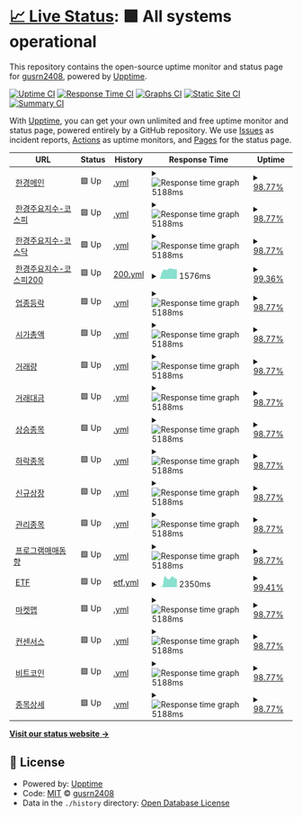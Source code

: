 # [📈 Live Status](https://gusrn2408.github.io/upptime): <!--live status--> **🟩 All systems operational**

This repository contains the open-source uptime monitor and status page for [gusrn2408](https://gusrn2408.github.io/upptime), powered by [Upptime](https://github.com/upptime/upptime).

[![Uptime CI](https://github.com/gusrn2408/upptime/workflows/Uptime%20CI/badge.svg)](https://github.com/gusrn2408/upptime/actions?query=workflow%3A%22Uptime+CI%22)
[![Response Time CI](https://github.com/gusrn2408/upptime/workflows/Response%20Time%20CI/badge.svg)](https://github.com/gusrn2408/upptime/actions?query=workflow%3A%22Response+Time+CI%22)
[![Graphs CI](https://github.com/gusrn2408/upptime/workflows/Graphs%20CI/badge.svg)](https://github.com/gusrn2408/upptime/actions?query=workflow%3A%22Graphs+CI%22)
[![Static Site CI](https://github.com/gusrn2408/upptime/workflows/Static%20Site%20CI/badge.svg)](https://github.com/gusrn2408/upptime/actions?query=workflow%3A%22Static+Site+CI%22)
[![Summary CI](https://github.com/gusrn2408/upptime/workflows/Summary%20CI/badge.svg)](https://github.com/gusrn2408/upptime/actions?query=workflow%3A%22Summary+CI%22)

With [Upptime](https://upptime.js.org), you can get your own unlimited and free uptime monitor and status page, powered entirely by a GitHub repository. We use [Issues](https://github.com/gusrn2408/upptime/issues) as incident reports, [Actions](https://github.com/gusrn2408/upptime/actions) as uptime monitors, and [Pages](https://gusrn2408.github.io/upptime) for the status page.

<!--start: status pages-->
<!-- This summary is generated by Upptime (https://github.com/upptime/upptime) -->
<!-- Do not edit this manually, your changes will be overwritten -->
<!-- prettier-ignore -->
| URL | Status | History | Response Time | Uptime |
| --- | ------ | ------- | ------------- | ------ |
| <img alt="" src="https://icons.duckduckgo.com/ip3/markets.hankyung.com.ico" height="13"> [한경메인](https://markets.hankyung.com/) | 🟩 Up | [.yml](https://github.com/gusrn2408/upptime/commits/HEAD/history/.yml) | <details><summary><img alt="Response time graph" src="./graphs//response-time-week.png" height="20"> 5188ms</summary><br><a href="https://gusrn2408.github.io/upptime/history/"><img alt="Response time 5868" src="https://img.shields.io/endpoint?url=https%3A%2F%2Fraw.githubusercontent.com%2Fgusrn2408%2Fupptime%2FHEAD%2Fapi%2F%2Fresponse-time.json"></a><br><a href="https://gusrn2408.github.io/upptime/history/"><img alt="24-hour response time 5350" src="https://img.shields.io/endpoint?url=https%3A%2F%2Fraw.githubusercontent.com%2Fgusrn2408%2Fupptime%2FHEAD%2Fapi%2F%2Fresponse-time-day.json"></a><br><a href="https://gusrn2408.github.io/upptime/history/"><img alt="7-day response time 5188" src="https://img.shields.io/endpoint?url=https%3A%2F%2Fraw.githubusercontent.com%2Fgusrn2408%2Fupptime%2FHEAD%2Fapi%2F%2Fresponse-time-week.json"></a><br><a href="https://gusrn2408.github.io/upptime/history/"><img alt="30-day response time 5693" src="https://img.shields.io/endpoint?url=https%3A%2F%2Fraw.githubusercontent.com%2Fgusrn2408%2Fupptime%2FHEAD%2Fapi%2F%2Fresponse-time-month.json"></a><br><a href="https://gusrn2408.github.io/upptime/history/"><img alt="1-year response time 5868" src="https://img.shields.io/endpoint?url=https%3A%2F%2Fraw.githubusercontent.com%2Fgusrn2408%2Fupptime%2FHEAD%2Fapi%2F%2Fresponse-time-year.json"></a></details> | <details><summary><a href="https://gusrn2408.github.io/upptime/history/">98.77%</a></summary><a href="https://gusrn2408.github.io/upptime/history/"><img alt="All-time uptime 99.21%" src="https://img.shields.io/endpoint?url=https%3A%2F%2Fraw.githubusercontent.com%2Fgusrn2408%2Fupptime%2FHEAD%2Fapi%2F%2Fuptime.json"></a><br><a href="https://gusrn2408.github.io/upptime/history/"><img alt="24-hour uptime 100.00%" src="https://img.shields.io/endpoint?url=https%3A%2F%2Fraw.githubusercontent.com%2Fgusrn2408%2Fupptime%2FHEAD%2Fapi%2F%2Fuptime-day.json"></a><br><a href="https://gusrn2408.github.io/upptime/history/"><img alt="7-day uptime 98.77%" src="https://img.shields.io/endpoint?url=https%3A%2F%2Fraw.githubusercontent.com%2Fgusrn2408%2Fupptime%2FHEAD%2Fapi%2F%2Fuptime-week.json"></a><br><a href="https://gusrn2408.github.io/upptime/history/"><img alt="30-day uptime 99.61%" src="https://img.shields.io/endpoint?url=https%3A%2F%2Fraw.githubusercontent.com%2Fgusrn2408%2Fupptime%2FHEAD%2Fapi%2F%2Fuptime-month.json"></a><br><a href="https://gusrn2408.github.io/upptime/history/"><img alt="1-year uptime 99.21%" src="https://img.shields.io/endpoint?url=https%3A%2F%2Fraw.githubusercontent.com%2Fgusrn2408%2Fupptime%2FHEAD%2Fapi%2F%2Fuptime-year.json"></a></details>
| <img alt="" src="https://icons.duckduckgo.com/ip3/markets.hankyung.com.ico" height="13"> [한경주요지수-코스피](https://markets.hankyung.com/indices/kospi) | 🟩 Up | [.yml](https://github.com/gusrn2408/upptime/commits/HEAD/history/.yml) | <details><summary><img alt="Response time graph" src="./graphs//response-time-week.png" height="20"> 5188ms</summary><br><a href="https://gusrn2408.github.io/upptime/history/"><img alt="Response time 5868" src="https://img.shields.io/endpoint?url=https%3A%2F%2Fraw.githubusercontent.com%2Fgusrn2408%2Fupptime%2FHEAD%2Fapi%2F%2Fresponse-time.json"></a><br><a href="https://gusrn2408.github.io/upptime/history/"><img alt="24-hour response time 5350" src="https://img.shields.io/endpoint?url=https%3A%2F%2Fraw.githubusercontent.com%2Fgusrn2408%2Fupptime%2FHEAD%2Fapi%2F%2Fresponse-time-day.json"></a><br><a href="https://gusrn2408.github.io/upptime/history/"><img alt="7-day response time 5188" src="https://img.shields.io/endpoint?url=https%3A%2F%2Fraw.githubusercontent.com%2Fgusrn2408%2Fupptime%2FHEAD%2Fapi%2F%2Fresponse-time-week.json"></a><br><a href="https://gusrn2408.github.io/upptime/history/"><img alt="30-day response time 5693" src="https://img.shields.io/endpoint?url=https%3A%2F%2Fraw.githubusercontent.com%2Fgusrn2408%2Fupptime%2FHEAD%2Fapi%2F%2Fresponse-time-month.json"></a><br><a href="https://gusrn2408.github.io/upptime/history/"><img alt="1-year response time 5868" src="https://img.shields.io/endpoint?url=https%3A%2F%2Fraw.githubusercontent.com%2Fgusrn2408%2Fupptime%2FHEAD%2Fapi%2F%2Fresponse-time-year.json"></a></details> | <details><summary><a href="https://gusrn2408.github.io/upptime/history/">98.77%</a></summary><a href="https://gusrn2408.github.io/upptime/history/"><img alt="All-time uptime 99.21%" src="https://img.shields.io/endpoint?url=https%3A%2F%2Fraw.githubusercontent.com%2Fgusrn2408%2Fupptime%2FHEAD%2Fapi%2F%2Fuptime.json"></a><br><a href="https://gusrn2408.github.io/upptime/history/"><img alt="24-hour uptime 100.00%" src="https://img.shields.io/endpoint?url=https%3A%2F%2Fraw.githubusercontent.com%2Fgusrn2408%2Fupptime%2FHEAD%2Fapi%2F%2Fuptime-day.json"></a><br><a href="https://gusrn2408.github.io/upptime/history/"><img alt="7-day uptime 98.77%" src="https://img.shields.io/endpoint?url=https%3A%2F%2Fraw.githubusercontent.com%2Fgusrn2408%2Fupptime%2FHEAD%2Fapi%2F%2Fuptime-week.json"></a><br><a href="https://gusrn2408.github.io/upptime/history/"><img alt="30-day uptime 99.61%" src="https://img.shields.io/endpoint?url=https%3A%2F%2Fraw.githubusercontent.com%2Fgusrn2408%2Fupptime%2FHEAD%2Fapi%2F%2Fuptime-month.json"></a><br><a href="https://gusrn2408.github.io/upptime/history/"><img alt="1-year uptime 99.21%" src="https://img.shields.io/endpoint?url=https%3A%2F%2Fraw.githubusercontent.com%2Fgusrn2408%2Fupptime%2FHEAD%2Fapi%2F%2Fuptime-year.json"></a></details>
| <img alt="" src="https://icons.duckduckgo.com/ip3/markets.hankyung.com.ico" height="13"> [한경주요지수-코스닥](https://markets.hankyung.com/indices/kosdaq) | 🟩 Up | [.yml](https://github.com/gusrn2408/upptime/commits/HEAD/history/.yml) | <details><summary><img alt="Response time graph" src="./graphs//response-time-week.png" height="20"> 5188ms</summary><br><a href="https://gusrn2408.github.io/upptime/history/"><img alt="Response time 5868" src="https://img.shields.io/endpoint?url=https%3A%2F%2Fraw.githubusercontent.com%2Fgusrn2408%2Fupptime%2FHEAD%2Fapi%2F%2Fresponse-time.json"></a><br><a href="https://gusrn2408.github.io/upptime/history/"><img alt="24-hour response time 5350" src="https://img.shields.io/endpoint?url=https%3A%2F%2Fraw.githubusercontent.com%2Fgusrn2408%2Fupptime%2FHEAD%2Fapi%2F%2Fresponse-time-day.json"></a><br><a href="https://gusrn2408.github.io/upptime/history/"><img alt="7-day response time 5188" src="https://img.shields.io/endpoint?url=https%3A%2F%2Fraw.githubusercontent.com%2Fgusrn2408%2Fupptime%2FHEAD%2Fapi%2F%2Fresponse-time-week.json"></a><br><a href="https://gusrn2408.github.io/upptime/history/"><img alt="30-day response time 5693" src="https://img.shields.io/endpoint?url=https%3A%2F%2Fraw.githubusercontent.com%2Fgusrn2408%2Fupptime%2FHEAD%2Fapi%2F%2Fresponse-time-month.json"></a><br><a href="https://gusrn2408.github.io/upptime/history/"><img alt="1-year response time 5868" src="https://img.shields.io/endpoint?url=https%3A%2F%2Fraw.githubusercontent.com%2Fgusrn2408%2Fupptime%2FHEAD%2Fapi%2F%2Fresponse-time-year.json"></a></details> | <details><summary><a href="https://gusrn2408.github.io/upptime/history/">98.77%</a></summary><a href="https://gusrn2408.github.io/upptime/history/"><img alt="All-time uptime 99.21%" src="https://img.shields.io/endpoint?url=https%3A%2F%2Fraw.githubusercontent.com%2Fgusrn2408%2Fupptime%2FHEAD%2Fapi%2F%2Fuptime.json"></a><br><a href="https://gusrn2408.github.io/upptime/history/"><img alt="24-hour uptime 100.00%" src="https://img.shields.io/endpoint?url=https%3A%2F%2Fraw.githubusercontent.com%2Fgusrn2408%2Fupptime%2FHEAD%2Fapi%2F%2Fuptime-day.json"></a><br><a href="https://gusrn2408.github.io/upptime/history/"><img alt="7-day uptime 98.77%" src="https://img.shields.io/endpoint?url=https%3A%2F%2Fraw.githubusercontent.com%2Fgusrn2408%2Fupptime%2FHEAD%2Fapi%2F%2Fuptime-week.json"></a><br><a href="https://gusrn2408.github.io/upptime/history/"><img alt="30-day uptime 99.61%" src="https://img.shields.io/endpoint?url=https%3A%2F%2Fraw.githubusercontent.com%2Fgusrn2408%2Fupptime%2FHEAD%2Fapi%2F%2Fuptime-month.json"></a><br><a href="https://gusrn2408.github.io/upptime/history/"><img alt="1-year uptime 99.21%" src="https://img.shields.io/endpoint?url=https%3A%2F%2Fraw.githubusercontent.com%2Fgusrn2408%2Fupptime%2FHEAD%2Fapi%2F%2Fuptime-year.json"></a></details>
| <img alt="" src="https://icons.duckduckgo.com/ip3/markets.hankyung.com.ico" height="13"> [한경주요지수-코스피200](https://markets.hankyung.com/indices/kospi200) | 🟩 Up | [200.yml](https://github.com/gusrn2408/upptime/commits/HEAD/history/200.yml) | <details><summary><img alt="Response time graph" src="./graphs/200/response-time-week.png" height="20"> 1576ms</summary><br><a href="https://gusrn2408.github.io/upptime/history/200"><img alt="Response time 5146" src="https://img.shields.io/endpoint?url=https%3A%2F%2Fraw.githubusercontent.com%2Fgusrn2408%2Fupptime%2FHEAD%2Fapi%2F200%2Fresponse-time.json"></a><br><a href="https://gusrn2408.github.io/upptime/history/200"><img alt="24-hour response time 1824" src="https://img.shields.io/endpoint?url=https%3A%2F%2Fraw.githubusercontent.com%2Fgusrn2408%2Fupptime%2FHEAD%2Fapi%2F200%2Fresponse-time-day.json"></a><br><a href="https://gusrn2408.github.io/upptime/history/200"><img alt="7-day response time 1576" src="https://img.shields.io/endpoint?url=https%3A%2F%2Fraw.githubusercontent.com%2Fgusrn2408%2Fupptime%2FHEAD%2Fapi%2F200%2Fresponse-time-week.json"></a><br><a href="https://gusrn2408.github.io/upptime/history/200"><img alt="30-day response time 1894" src="https://img.shields.io/endpoint?url=https%3A%2F%2Fraw.githubusercontent.com%2Fgusrn2408%2Fupptime%2FHEAD%2Fapi%2F200%2Fresponse-time-month.json"></a><br><a href="https://gusrn2408.github.io/upptime/history/200"><img alt="1-year response time 5146" src="https://img.shields.io/endpoint?url=https%3A%2F%2Fraw.githubusercontent.com%2Fgusrn2408%2Fupptime%2FHEAD%2Fapi%2F200%2Fresponse-time-year.json"></a></details> | <details><summary><a href="https://gusrn2408.github.io/upptime/history/200">99.36%</a></summary><a href="https://gusrn2408.github.io/upptime/history/200"><img alt="All-time uptime 99.60%" src="https://img.shields.io/endpoint?url=https%3A%2F%2Fraw.githubusercontent.com%2Fgusrn2408%2Fupptime%2FHEAD%2Fapi%2F200%2Fuptime.json"></a><br><a href="https://gusrn2408.github.io/upptime/history/200"><img alt="24-hour uptime 100.00%" src="https://img.shields.io/endpoint?url=https%3A%2F%2Fraw.githubusercontent.com%2Fgusrn2408%2Fupptime%2FHEAD%2Fapi%2F200%2Fuptime-day.json"></a><br><a href="https://gusrn2408.github.io/upptime/history/200"><img alt="7-day uptime 99.36%" src="https://img.shields.io/endpoint?url=https%3A%2F%2Fraw.githubusercontent.com%2Fgusrn2408%2Fupptime%2FHEAD%2Fapi%2F200%2Fuptime-week.json"></a><br><a href="https://gusrn2408.github.io/upptime/history/200"><img alt="30-day uptime 99.85%" src="https://img.shields.io/endpoint?url=https%3A%2F%2Fraw.githubusercontent.com%2Fgusrn2408%2Fupptime%2FHEAD%2Fapi%2F200%2Fuptime-month.json"></a><br><a href="https://gusrn2408.github.io/upptime/history/200"><img alt="1-year uptime 99.60%" src="https://img.shields.io/endpoint?url=https%3A%2F%2Fraw.githubusercontent.com%2Fgusrn2408%2Fupptime%2FHEAD%2Fapi%2F200%2Fuptime-year.json"></a></details>
| <img alt="" src="https://icons.duckduckgo.com/ip3/markets.hankyung.com.ico" height="13"> [업종등락](https://markets.hankyung.com/index-info/industry) | 🟩 Up | [.yml](https://github.com/gusrn2408/upptime/commits/HEAD/history/.yml) | <details><summary><img alt="Response time graph" src="./graphs//response-time-week.png" height="20"> 5188ms</summary><br><a href="https://gusrn2408.github.io/upptime/history/"><img alt="Response time 5868" src="https://img.shields.io/endpoint?url=https%3A%2F%2Fraw.githubusercontent.com%2Fgusrn2408%2Fupptime%2FHEAD%2Fapi%2F%2Fresponse-time.json"></a><br><a href="https://gusrn2408.github.io/upptime/history/"><img alt="24-hour response time 5350" src="https://img.shields.io/endpoint?url=https%3A%2F%2Fraw.githubusercontent.com%2Fgusrn2408%2Fupptime%2FHEAD%2Fapi%2F%2Fresponse-time-day.json"></a><br><a href="https://gusrn2408.github.io/upptime/history/"><img alt="7-day response time 5188" src="https://img.shields.io/endpoint?url=https%3A%2F%2Fraw.githubusercontent.com%2Fgusrn2408%2Fupptime%2FHEAD%2Fapi%2F%2Fresponse-time-week.json"></a><br><a href="https://gusrn2408.github.io/upptime/history/"><img alt="30-day response time 5693" src="https://img.shields.io/endpoint?url=https%3A%2F%2Fraw.githubusercontent.com%2Fgusrn2408%2Fupptime%2FHEAD%2Fapi%2F%2Fresponse-time-month.json"></a><br><a href="https://gusrn2408.github.io/upptime/history/"><img alt="1-year response time 5868" src="https://img.shields.io/endpoint?url=https%3A%2F%2Fraw.githubusercontent.com%2Fgusrn2408%2Fupptime%2FHEAD%2Fapi%2F%2Fresponse-time-year.json"></a></details> | <details><summary><a href="https://gusrn2408.github.io/upptime/history/">98.77%</a></summary><a href="https://gusrn2408.github.io/upptime/history/"><img alt="All-time uptime 99.21%" src="https://img.shields.io/endpoint?url=https%3A%2F%2Fraw.githubusercontent.com%2Fgusrn2408%2Fupptime%2FHEAD%2Fapi%2F%2Fuptime.json"></a><br><a href="https://gusrn2408.github.io/upptime/history/"><img alt="24-hour uptime 100.00%" src="https://img.shields.io/endpoint?url=https%3A%2F%2Fraw.githubusercontent.com%2Fgusrn2408%2Fupptime%2FHEAD%2Fapi%2F%2Fuptime-day.json"></a><br><a href="https://gusrn2408.github.io/upptime/history/"><img alt="7-day uptime 98.77%" src="https://img.shields.io/endpoint?url=https%3A%2F%2Fraw.githubusercontent.com%2Fgusrn2408%2Fupptime%2FHEAD%2Fapi%2F%2Fuptime-week.json"></a><br><a href="https://gusrn2408.github.io/upptime/history/"><img alt="30-day uptime 99.61%" src="https://img.shields.io/endpoint?url=https%3A%2F%2Fraw.githubusercontent.com%2Fgusrn2408%2Fupptime%2FHEAD%2Fapi%2F%2Fuptime-month.json"></a><br><a href="https://gusrn2408.github.io/upptime/history/"><img alt="1-year uptime 99.21%" src="https://img.shields.io/endpoint?url=https%3A%2F%2Fraw.githubusercontent.com%2Fgusrn2408%2Fupptime%2FHEAD%2Fapi%2F%2Fuptime-year.json"></a></details>
| <img alt="" src="https://icons.duckduckgo.com/ip3/markets.hankyung.com.ico" height="13"> [시가총액](https://markets.hankyung.com/index-info/marketcap) | 🟩 Up | [.yml](https://github.com/gusrn2408/upptime/commits/HEAD/history/.yml) | <details><summary><img alt="Response time graph" src="./graphs//response-time-week.png" height="20"> 5188ms</summary><br><a href="https://gusrn2408.github.io/upptime/history/"><img alt="Response time 5868" src="https://img.shields.io/endpoint?url=https%3A%2F%2Fraw.githubusercontent.com%2Fgusrn2408%2Fupptime%2FHEAD%2Fapi%2F%2Fresponse-time.json"></a><br><a href="https://gusrn2408.github.io/upptime/history/"><img alt="24-hour response time 5350" src="https://img.shields.io/endpoint?url=https%3A%2F%2Fraw.githubusercontent.com%2Fgusrn2408%2Fupptime%2FHEAD%2Fapi%2F%2Fresponse-time-day.json"></a><br><a href="https://gusrn2408.github.io/upptime/history/"><img alt="7-day response time 5188" src="https://img.shields.io/endpoint?url=https%3A%2F%2Fraw.githubusercontent.com%2Fgusrn2408%2Fupptime%2FHEAD%2Fapi%2F%2Fresponse-time-week.json"></a><br><a href="https://gusrn2408.github.io/upptime/history/"><img alt="30-day response time 5693" src="https://img.shields.io/endpoint?url=https%3A%2F%2Fraw.githubusercontent.com%2Fgusrn2408%2Fupptime%2FHEAD%2Fapi%2F%2Fresponse-time-month.json"></a><br><a href="https://gusrn2408.github.io/upptime/history/"><img alt="1-year response time 5868" src="https://img.shields.io/endpoint?url=https%3A%2F%2Fraw.githubusercontent.com%2Fgusrn2408%2Fupptime%2FHEAD%2Fapi%2F%2Fresponse-time-year.json"></a></details> | <details><summary><a href="https://gusrn2408.github.io/upptime/history/">98.77%</a></summary><a href="https://gusrn2408.github.io/upptime/history/"><img alt="All-time uptime 99.21%" src="https://img.shields.io/endpoint?url=https%3A%2F%2Fraw.githubusercontent.com%2Fgusrn2408%2Fupptime%2FHEAD%2Fapi%2F%2Fuptime.json"></a><br><a href="https://gusrn2408.github.io/upptime/history/"><img alt="24-hour uptime 100.00%" src="https://img.shields.io/endpoint?url=https%3A%2F%2Fraw.githubusercontent.com%2Fgusrn2408%2Fupptime%2FHEAD%2Fapi%2F%2Fuptime-day.json"></a><br><a href="https://gusrn2408.github.io/upptime/history/"><img alt="7-day uptime 98.77%" src="https://img.shields.io/endpoint?url=https%3A%2F%2Fraw.githubusercontent.com%2Fgusrn2408%2Fupptime%2FHEAD%2Fapi%2F%2Fuptime-week.json"></a><br><a href="https://gusrn2408.github.io/upptime/history/"><img alt="30-day uptime 99.61%" src="https://img.shields.io/endpoint?url=https%3A%2F%2Fraw.githubusercontent.com%2Fgusrn2408%2Fupptime%2FHEAD%2Fapi%2F%2Fuptime-month.json"></a><br><a href="https://gusrn2408.github.io/upptime/history/"><img alt="1-year uptime 99.21%" src="https://img.shields.io/endpoint?url=https%3A%2F%2Fraw.githubusercontent.com%2Fgusrn2408%2Fupptime%2FHEAD%2Fapi%2F%2Fuptime-year.json"></a></details>
| <img alt="" src="https://icons.duckduckgo.com/ip3/markets.hankyung.com.ico" height="13"> [거래량](https://markets.hankyung.com/index-info/volume) | 🟩 Up | [.yml](https://github.com/gusrn2408/upptime/commits/HEAD/history/.yml) | <details><summary><img alt="Response time graph" src="./graphs//response-time-week.png" height="20"> 5188ms</summary><br><a href="https://gusrn2408.github.io/upptime/history/"><img alt="Response time 5868" src="https://img.shields.io/endpoint?url=https%3A%2F%2Fraw.githubusercontent.com%2Fgusrn2408%2Fupptime%2FHEAD%2Fapi%2F%2Fresponse-time.json"></a><br><a href="https://gusrn2408.github.io/upptime/history/"><img alt="24-hour response time 5350" src="https://img.shields.io/endpoint?url=https%3A%2F%2Fraw.githubusercontent.com%2Fgusrn2408%2Fupptime%2FHEAD%2Fapi%2F%2Fresponse-time-day.json"></a><br><a href="https://gusrn2408.github.io/upptime/history/"><img alt="7-day response time 5188" src="https://img.shields.io/endpoint?url=https%3A%2F%2Fraw.githubusercontent.com%2Fgusrn2408%2Fupptime%2FHEAD%2Fapi%2F%2Fresponse-time-week.json"></a><br><a href="https://gusrn2408.github.io/upptime/history/"><img alt="30-day response time 5693" src="https://img.shields.io/endpoint?url=https%3A%2F%2Fraw.githubusercontent.com%2Fgusrn2408%2Fupptime%2FHEAD%2Fapi%2F%2Fresponse-time-month.json"></a><br><a href="https://gusrn2408.github.io/upptime/history/"><img alt="1-year response time 5868" src="https://img.shields.io/endpoint?url=https%3A%2F%2Fraw.githubusercontent.com%2Fgusrn2408%2Fupptime%2FHEAD%2Fapi%2F%2Fresponse-time-year.json"></a></details> | <details><summary><a href="https://gusrn2408.github.io/upptime/history/">98.77%</a></summary><a href="https://gusrn2408.github.io/upptime/history/"><img alt="All-time uptime 99.21%" src="https://img.shields.io/endpoint?url=https%3A%2F%2Fraw.githubusercontent.com%2Fgusrn2408%2Fupptime%2FHEAD%2Fapi%2F%2Fuptime.json"></a><br><a href="https://gusrn2408.github.io/upptime/history/"><img alt="24-hour uptime 100.00%" src="https://img.shields.io/endpoint?url=https%3A%2F%2Fraw.githubusercontent.com%2Fgusrn2408%2Fupptime%2FHEAD%2Fapi%2F%2Fuptime-day.json"></a><br><a href="https://gusrn2408.github.io/upptime/history/"><img alt="7-day uptime 98.77%" src="https://img.shields.io/endpoint?url=https%3A%2F%2Fraw.githubusercontent.com%2Fgusrn2408%2Fupptime%2FHEAD%2Fapi%2F%2Fuptime-week.json"></a><br><a href="https://gusrn2408.github.io/upptime/history/"><img alt="30-day uptime 99.61%" src="https://img.shields.io/endpoint?url=https%3A%2F%2Fraw.githubusercontent.com%2Fgusrn2408%2Fupptime%2FHEAD%2Fapi%2F%2Fuptime-month.json"></a><br><a href="https://gusrn2408.github.io/upptime/history/"><img alt="1-year uptime 99.21%" src="https://img.shields.io/endpoint?url=https%3A%2F%2Fraw.githubusercontent.com%2Fgusrn2408%2Fupptime%2FHEAD%2Fapi%2F%2Fuptime-year.json"></a></details>
| <img alt="" src="https://icons.duckduckgo.com/ip3/markets.hankyung.com.ico" height="13"> [거래대금](https://markets.hankyung.com/index-info/amount) | 🟩 Up | [.yml](https://github.com/gusrn2408/upptime/commits/HEAD/history/.yml) | <details><summary><img alt="Response time graph" src="./graphs//response-time-week.png" height="20"> 5188ms</summary><br><a href="https://gusrn2408.github.io/upptime/history/"><img alt="Response time 5868" src="https://img.shields.io/endpoint?url=https%3A%2F%2Fraw.githubusercontent.com%2Fgusrn2408%2Fupptime%2FHEAD%2Fapi%2F%2Fresponse-time.json"></a><br><a href="https://gusrn2408.github.io/upptime/history/"><img alt="24-hour response time 5350" src="https://img.shields.io/endpoint?url=https%3A%2F%2Fraw.githubusercontent.com%2Fgusrn2408%2Fupptime%2FHEAD%2Fapi%2F%2Fresponse-time-day.json"></a><br><a href="https://gusrn2408.github.io/upptime/history/"><img alt="7-day response time 5188" src="https://img.shields.io/endpoint?url=https%3A%2F%2Fraw.githubusercontent.com%2Fgusrn2408%2Fupptime%2FHEAD%2Fapi%2F%2Fresponse-time-week.json"></a><br><a href="https://gusrn2408.github.io/upptime/history/"><img alt="30-day response time 5693" src="https://img.shields.io/endpoint?url=https%3A%2F%2Fraw.githubusercontent.com%2Fgusrn2408%2Fupptime%2FHEAD%2Fapi%2F%2Fresponse-time-month.json"></a><br><a href="https://gusrn2408.github.io/upptime/history/"><img alt="1-year response time 5868" src="https://img.shields.io/endpoint?url=https%3A%2F%2Fraw.githubusercontent.com%2Fgusrn2408%2Fupptime%2FHEAD%2Fapi%2F%2Fresponse-time-year.json"></a></details> | <details><summary><a href="https://gusrn2408.github.io/upptime/history/">98.77%</a></summary><a href="https://gusrn2408.github.io/upptime/history/"><img alt="All-time uptime 99.21%" src="https://img.shields.io/endpoint?url=https%3A%2F%2Fraw.githubusercontent.com%2Fgusrn2408%2Fupptime%2FHEAD%2Fapi%2F%2Fuptime.json"></a><br><a href="https://gusrn2408.github.io/upptime/history/"><img alt="24-hour uptime 100.00%" src="https://img.shields.io/endpoint?url=https%3A%2F%2Fraw.githubusercontent.com%2Fgusrn2408%2Fupptime%2FHEAD%2Fapi%2F%2Fuptime-day.json"></a><br><a href="https://gusrn2408.github.io/upptime/history/"><img alt="7-day uptime 98.77%" src="https://img.shields.io/endpoint?url=https%3A%2F%2Fraw.githubusercontent.com%2Fgusrn2408%2Fupptime%2FHEAD%2Fapi%2F%2Fuptime-week.json"></a><br><a href="https://gusrn2408.github.io/upptime/history/"><img alt="30-day uptime 99.61%" src="https://img.shields.io/endpoint?url=https%3A%2F%2Fraw.githubusercontent.com%2Fgusrn2408%2Fupptime%2FHEAD%2Fapi%2F%2Fuptime-month.json"></a><br><a href="https://gusrn2408.github.io/upptime/history/"><img alt="1-year uptime 99.21%" src="https://img.shields.io/endpoint?url=https%3A%2F%2Fraw.githubusercontent.com%2Fgusrn2408%2Fupptime%2FHEAD%2Fapi%2F%2Fuptime-year.json"></a></details>
| <img alt="" src="https://icons.duckduckgo.com/ip3/markets.hankyung.com.ico" height="13"> [상승종목](https://markets.hankyung.com/index-info/up) | 🟩 Up | [.yml](https://github.com/gusrn2408/upptime/commits/HEAD/history/.yml) | <details><summary><img alt="Response time graph" src="./graphs//response-time-week.png" height="20"> 5188ms</summary><br><a href="https://gusrn2408.github.io/upptime/history/"><img alt="Response time 5868" src="https://img.shields.io/endpoint?url=https%3A%2F%2Fraw.githubusercontent.com%2Fgusrn2408%2Fupptime%2FHEAD%2Fapi%2F%2Fresponse-time.json"></a><br><a href="https://gusrn2408.github.io/upptime/history/"><img alt="24-hour response time 5350" src="https://img.shields.io/endpoint?url=https%3A%2F%2Fraw.githubusercontent.com%2Fgusrn2408%2Fupptime%2FHEAD%2Fapi%2F%2Fresponse-time-day.json"></a><br><a href="https://gusrn2408.github.io/upptime/history/"><img alt="7-day response time 5188" src="https://img.shields.io/endpoint?url=https%3A%2F%2Fraw.githubusercontent.com%2Fgusrn2408%2Fupptime%2FHEAD%2Fapi%2F%2Fresponse-time-week.json"></a><br><a href="https://gusrn2408.github.io/upptime/history/"><img alt="30-day response time 5693" src="https://img.shields.io/endpoint?url=https%3A%2F%2Fraw.githubusercontent.com%2Fgusrn2408%2Fupptime%2FHEAD%2Fapi%2F%2Fresponse-time-month.json"></a><br><a href="https://gusrn2408.github.io/upptime/history/"><img alt="1-year response time 5868" src="https://img.shields.io/endpoint?url=https%3A%2F%2Fraw.githubusercontent.com%2Fgusrn2408%2Fupptime%2FHEAD%2Fapi%2F%2Fresponse-time-year.json"></a></details> | <details><summary><a href="https://gusrn2408.github.io/upptime/history/">98.77%</a></summary><a href="https://gusrn2408.github.io/upptime/history/"><img alt="All-time uptime 99.21%" src="https://img.shields.io/endpoint?url=https%3A%2F%2Fraw.githubusercontent.com%2Fgusrn2408%2Fupptime%2FHEAD%2Fapi%2F%2Fuptime.json"></a><br><a href="https://gusrn2408.github.io/upptime/history/"><img alt="24-hour uptime 100.00%" src="https://img.shields.io/endpoint?url=https%3A%2F%2Fraw.githubusercontent.com%2Fgusrn2408%2Fupptime%2FHEAD%2Fapi%2F%2Fuptime-day.json"></a><br><a href="https://gusrn2408.github.io/upptime/history/"><img alt="7-day uptime 98.77%" src="https://img.shields.io/endpoint?url=https%3A%2F%2Fraw.githubusercontent.com%2Fgusrn2408%2Fupptime%2FHEAD%2Fapi%2F%2Fuptime-week.json"></a><br><a href="https://gusrn2408.github.io/upptime/history/"><img alt="30-day uptime 99.61%" src="https://img.shields.io/endpoint?url=https%3A%2F%2Fraw.githubusercontent.com%2Fgusrn2408%2Fupptime%2FHEAD%2Fapi%2F%2Fuptime-month.json"></a><br><a href="https://gusrn2408.github.io/upptime/history/"><img alt="1-year uptime 99.21%" src="https://img.shields.io/endpoint?url=https%3A%2F%2Fraw.githubusercontent.com%2Fgusrn2408%2Fupptime%2FHEAD%2Fapi%2F%2Fuptime-year.json"></a></details>
| <img alt="" src="https://icons.duckduckgo.com/ip3/markets.hankyung.com.ico" height="13"> [하락종목](https://markets.hankyung.com/index-info/down) | 🟩 Up | [.yml](https://github.com/gusrn2408/upptime/commits/HEAD/history/.yml) | <details><summary><img alt="Response time graph" src="./graphs//response-time-week.png" height="20"> 5188ms</summary><br><a href="https://gusrn2408.github.io/upptime/history/"><img alt="Response time 5868" src="https://img.shields.io/endpoint?url=https%3A%2F%2Fraw.githubusercontent.com%2Fgusrn2408%2Fupptime%2FHEAD%2Fapi%2F%2Fresponse-time.json"></a><br><a href="https://gusrn2408.github.io/upptime/history/"><img alt="24-hour response time 5350" src="https://img.shields.io/endpoint?url=https%3A%2F%2Fraw.githubusercontent.com%2Fgusrn2408%2Fupptime%2FHEAD%2Fapi%2F%2Fresponse-time-day.json"></a><br><a href="https://gusrn2408.github.io/upptime/history/"><img alt="7-day response time 5188" src="https://img.shields.io/endpoint?url=https%3A%2F%2Fraw.githubusercontent.com%2Fgusrn2408%2Fupptime%2FHEAD%2Fapi%2F%2Fresponse-time-week.json"></a><br><a href="https://gusrn2408.github.io/upptime/history/"><img alt="30-day response time 5693" src="https://img.shields.io/endpoint?url=https%3A%2F%2Fraw.githubusercontent.com%2Fgusrn2408%2Fupptime%2FHEAD%2Fapi%2F%2Fresponse-time-month.json"></a><br><a href="https://gusrn2408.github.io/upptime/history/"><img alt="1-year response time 5868" src="https://img.shields.io/endpoint?url=https%3A%2F%2Fraw.githubusercontent.com%2Fgusrn2408%2Fupptime%2FHEAD%2Fapi%2F%2Fresponse-time-year.json"></a></details> | <details><summary><a href="https://gusrn2408.github.io/upptime/history/">98.77%</a></summary><a href="https://gusrn2408.github.io/upptime/history/"><img alt="All-time uptime 99.21%" src="https://img.shields.io/endpoint?url=https%3A%2F%2Fraw.githubusercontent.com%2Fgusrn2408%2Fupptime%2FHEAD%2Fapi%2F%2Fuptime.json"></a><br><a href="https://gusrn2408.github.io/upptime/history/"><img alt="24-hour uptime 100.00%" src="https://img.shields.io/endpoint?url=https%3A%2F%2Fraw.githubusercontent.com%2Fgusrn2408%2Fupptime%2FHEAD%2Fapi%2F%2Fuptime-day.json"></a><br><a href="https://gusrn2408.github.io/upptime/history/"><img alt="7-day uptime 98.77%" src="https://img.shields.io/endpoint?url=https%3A%2F%2Fraw.githubusercontent.com%2Fgusrn2408%2Fupptime%2FHEAD%2Fapi%2F%2Fuptime-week.json"></a><br><a href="https://gusrn2408.github.io/upptime/history/"><img alt="30-day uptime 99.61%" src="https://img.shields.io/endpoint?url=https%3A%2F%2Fraw.githubusercontent.com%2Fgusrn2408%2Fupptime%2FHEAD%2Fapi%2F%2Fuptime-month.json"></a><br><a href="https://gusrn2408.github.io/upptime/history/"><img alt="1-year uptime 99.21%" src="https://img.shields.io/endpoint?url=https%3A%2F%2Fraw.githubusercontent.com%2Fgusrn2408%2Fupptime%2FHEAD%2Fapi%2F%2Fuptime-year.json"></a></details>
| <img alt="" src="https://icons.duckduckgo.com/ip3/markets.hankyung.com.ico" height="13"> [신규상장](https://markets.hankyung.com/index-info/new) | 🟩 Up | [.yml](https://github.com/gusrn2408/upptime/commits/HEAD/history/.yml) | <details><summary><img alt="Response time graph" src="./graphs//response-time-week.png" height="20"> 5188ms</summary><br><a href="https://gusrn2408.github.io/upptime/history/"><img alt="Response time 5868" src="https://img.shields.io/endpoint?url=https%3A%2F%2Fraw.githubusercontent.com%2Fgusrn2408%2Fupptime%2FHEAD%2Fapi%2F%2Fresponse-time.json"></a><br><a href="https://gusrn2408.github.io/upptime/history/"><img alt="24-hour response time 5350" src="https://img.shields.io/endpoint?url=https%3A%2F%2Fraw.githubusercontent.com%2Fgusrn2408%2Fupptime%2FHEAD%2Fapi%2F%2Fresponse-time-day.json"></a><br><a href="https://gusrn2408.github.io/upptime/history/"><img alt="7-day response time 5188" src="https://img.shields.io/endpoint?url=https%3A%2F%2Fraw.githubusercontent.com%2Fgusrn2408%2Fupptime%2FHEAD%2Fapi%2F%2Fresponse-time-week.json"></a><br><a href="https://gusrn2408.github.io/upptime/history/"><img alt="30-day response time 5693" src="https://img.shields.io/endpoint?url=https%3A%2F%2Fraw.githubusercontent.com%2Fgusrn2408%2Fupptime%2FHEAD%2Fapi%2F%2Fresponse-time-month.json"></a><br><a href="https://gusrn2408.github.io/upptime/history/"><img alt="1-year response time 5868" src="https://img.shields.io/endpoint?url=https%3A%2F%2Fraw.githubusercontent.com%2Fgusrn2408%2Fupptime%2FHEAD%2Fapi%2F%2Fresponse-time-year.json"></a></details> | <details><summary><a href="https://gusrn2408.github.io/upptime/history/">98.77%</a></summary><a href="https://gusrn2408.github.io/upptime/history/"><img alt="All-time uptime 99.21%" src="https://img.shields.io/endpoint?url=https%3A%2F%2Fraw.githubusercontent.com%2Fgusrn2408%2Fupptime%2FHEAD%2Fapi%2F%2Fuptime.json"></a><br><a href="https://gusrn2408.github.io/upptime/history/"><img alt="24-hour uptime 100.00%" src="https://img.shields.io/endpoint?url=https%3A%2F%2Fraw.githubusercontent.com%2Fgusrn2408%2Fupptime%2FHEAD%2Fapi%2F%2Fuptime-day.json"></a><br><a href="https://gusrn2408.github.io/upptime/history/"><img alt="7-day uptime 98.77%" src="https://img.shields.io/endpoint?url=https%3A%2F%2Fraw.githubusercontent.com%2Fgusrn2408%2Fupptime%2FHEAD%2Fapi%2F%2Fuptime-week.json"></a><br><a href="https://gusrn2408.github.io/upptime/history/"><img alt="30-day uptime 99.61%" src="https://img.shields.io/endpoint?url=https%3A%2F%2Fraw.githubusercontent.com%2Fgusrn2408%2Fupptime%2FHEAD%2Fapi%2F%2Fuptime-month.json"></a><br><a href="https://gusrn2408.github.io/upptime/history/"><img alt="1-year uptime 99.21%" src="https://img.shields.io/endpoint?url=https%3A%2F%2Fraw.githubusercontent.com%2Fgusrn2408%2Fupptime%2FHEAD%2Fapi%2F%2Fuptime-year.json"></a></details>
| <img alt="" src="https://icons.duckduckgo.com/ip3/markets.hankyung.com.ico" height="13"> [관리종목](https://markets.hankyung.com/index-info/attention) | 🟩 Up | [.yml](https://github.com/gusrn2408/upptime/commits/HEAD/history/.yml) | <details><summary><img alt="Response time graph" src="./graphs//response-time-week.png" height="20"> 5188ms</summary><br><a href="https://gusrn2408.github.io/upptime/history/"><img alt="Response time 5868" src="https://img.shields.io/endpoint?url=https%3A%2F%2Fraw.githubusercontent.com%2Fgusrn2408%2Fupptime%2FHEAD%2Fapi%2F%2Fresponse-time.json"></a><br><a href="https://gusrn2408.github.io/upptime/history/"><img alt="24-hour response time 5350" src="https://img.shields.io/endpoint?url=https%3A%2F%2Fraw.githubusercontent.com%2Fgusrn2408%2Fupptime%2FHEAD%2Fapi%2F%2Fresponse-time-day.json"></a><br><a href="https://gusrn2408.github.io/upptime/history/"><img alt="7-day response time 5188" src="https://img.shields.io/endpoint?url=https%3A%2F%2Fraw.githubusercontent.com%2Fgusrn2408%2Fupptime%2FHEAD%2Fapi%2F%2Fresponse-time-week.json"></a><br><a href="https://gusrn2408.github.io/upptime/history/"><img alt="30-day response time 5693" src="https://img.shields.io/endpoint?url=https%3A%2F%2Fraw.githubusercontent.com%2Fgusrn2408%2Fupptime%2FHEAD%2Fapi%2F%2Fresponse-time-month.json"></a><br><a href="https://gusrn2408.github.io/upptime/history/"><img alt="1-year response time 5868" src="https://img.shields.io/endpoint?url=https%3A%2F%2Fraw.githubusercontent.com%2Fgusrn2408%2Fupptime%2FHEAD%2Fapi%2F%2Fresponse-time-year.json"></a></details> | <details><summary><a href="https://gusrn2408.github.io/upptime/history/">98.77%</a></summary><a href="https://gusrn2408.github.io/upptime/history/"><img alt="All-time uptime 99.21%" src="https://img.shields.io/endpoint?url=https%3A%2F%2Fraw.githubusercontent.com%2Fgusrn2408%2Fupptime%2FHEAD%2Fapi%2F%2Fuptime.json"></a><br><a href="https://gusrn2408.github.io/upptime/history/"><img alt="24-hour uptime 100.00%" src="https://img.shields.io/endpoint?url=https%3A%2F%2Fraw.githubusercontent.com%2Fgusrn2408%2Fupptime%2FHEAD%2Fapi%2F%2Fuptime-day.json"></a><br><a href="https://gusrn2408.github.io/upptime/history/"><img alt="7-day uptime 98.77%" src="https://img.shields.io/endpoint?url=https%3A%2F%2Fraw.githubusercontent.com%2Fgusrn2408%2Fupptime%2FHEAD%2Fapi%2F%2Fuptime-week.json"></a><br><a href="https://gusrn2408.github.io/upptime/history/"><img alt="30-day uptime 99.61%" src="https://img.shields.io/endpoint?url=https%3A%2F%2Fraw.githubusercontent.com%2Fgusrn2408%2Fupptime%2FHEAD%2Fapi%2F%2Fuptime-month.json"></a><br><a href="https://gusrn2408.github.io/upptime/history/"><img alt="1-year uptime 99.21%" src="https://img.shields.io/endpoint?url=https%3A%2F%2Fraw.githubusercontent.com%2Fgusrn2408%2Fupptime%2FHEAD%2Fapi%2F%2Fuptime-year.json"></a></details>
| <img alt="" src="https://icons.duckduckgo.com/ip3/markets.hankyung.com.ico" height="13"> [프로그램매매동향](https://markets.hankyung.com/investment/program-trading) | 🟩 Up | [.yml](https://github.com/gusrn2408/upptime/commits/HEAD/history/.yml) | <details><summary><img alt="Response time graph" src="./graphs//response-time-week.png" height="20"> 5188ms</summary><br><a href="https://gusrn2408.github.io/upptime/history/"><img alt="Response time 5868" src="https://img.shields.io/endpoint?url=https%3A%2F%2Fraw.githubusercontent.com%2Fgusrn2408%2Fupptime%2FHEAD%2Fapi%2F%2Fresponse-time.json"></a><br><a href="https://gusrn2408.github.io/upptime/history/"><img alt="24-hour response time 5350" src="https://img.shields.io/endpoint?url=https%3A%2F%2Fraw.githubusercontent.com%2Fgusrn2408%2Fupptime%2FHEAD%2Fapi%2F%2Fresponse-time-day.json"></a><br><a href="https://gusrn2408.github.io/upptime/history/"><img alt="7-day response time 5188" src="https://img.shields.io/endpoint?url=https%3A%2F%2Fraw.githubusercontent.com%2Fgusrn2408%2Fupptime%2FHEAD%2Fapi%2F%2Fresponse-time-week.json"></a><br><a href="https://gusrn2408.github.io/upptime/history/"><img alt="30-day response time 5693" src="https://img.shields.io/endpoint?url=https%3A%2F%2Fraw.githubusercontent.com%2Fgusrn2408%2Fupptime%2FHEAD%2Fapi%2F%2Fresponse-time-month.json"></a><br><a href="https://gusrn2408.github.io/upptime/history/"><img alt="1-year response time 5868" src="https://img.shields.io/endpoint?url=https%3A%2F%2Fraw.githubusercontent.com%2Fgusrn2408%2Fupptime%2FHEAD%2Fapi%2F%2Fresponse-time-year.json"></a></details> | <details><summary><a href="https://gusrn2408.github.io/upptime/history/">98.77%</a></summary><a href="https://gusrn2408.github.io/upptime/history/"><img alt="All-time uptime 99.21%" src="https://img.shields.io/endpoint?url=https%3A%2F%2Fraw.githubusercontent.com%2Fgusrn2408%2Fupptime%2FHEAD%2Fapi%2F%2Fuptime.json"></a><br><a href="https://gusrn2408.github.io/upptime/history/"><img alt="24-hour uptime 100.00%" src="https://img.shields.io/endpoint?url=https%3A%2F%2Fraw.githubusercontent.com%2Fgusrn2408%2Fupptime%2FHEAD%2Fapi%2F%2Fuptime-day.json"></a><br><a href="https://gusrn2408.github.io/upptime/history/"><img alt="7-day uptime 98.77%" src="https://img.shields.io/endpoint?url=https%3A%2F%2Fraw.githubusercontent.com%2Fgusrn2408%2Fupptime%2FHEAD%2Fapi%2F%2Fuptime-week.json"></a><br><a href="https://gusrn2408.github.io/upptime/history/"><img alt="30-day uptime 99.61%" src="https://img.shields.io/endpoint?url=https%3A%2F%2Fraw.githubusercontent.com%2Fgusrn2408%2Fupptime%2FHEAD%2Fapi%2F%2Fuptime-month.json"></a><br><a href="https://gusrn2408.github.io/upptime/history/"><img alt="1-year uptime 99.21%" src="https://img.shields.io/endpoint?url=https%3A%2F%2Fraw.githubusercontent.com%2Fgusrn2408%2Fupptime%2FHEAD%2Fapi%2F%2Fuptime-year.json"></a></details>
| <img alt="" src="https://icons.duckduckgo.com/ip3/markets.hankyung.com.ico" height="13"> [ETF](https://markets.hankyung.com/equity-product/etf) | 🟩 Up | [etf.yml](https://github.com/gusrn2408/upptime/commits/HEAD/history/etf.yml) | <details><summary><img alt="Response time graph" src="./graphs/etf/response-time-week.png" height="20"> 2350ms</summary><br><a href="https://gusrn2408.github.io/upptime/history/etf"><img alt="Response time 3530" src="https://img.shields.io/endpoint?url=https%3A%2F%2Fraw.githubusercontent.com%2Fgusrn2408%2Fupptime%2FHEAD%2Fapi%2Fetf%2Fresponse-time.json"></a><br><a href="https://gusrn2408.github.io/upptime/history/etf"><img alt="24-hour response time 2469" src="https://img.shields.io/endpoint?url=https%3A%2F%2Fraw.githubusercontent.com%2Fgusrn2408%2Fupptime%2FHEAD%2Fapi%2Fetf%2Fresponse-time-day.json"></a><br><a href="https://gusrn2408.github.io/upptime/history/etf"><img alt="7-day response time 2350" src="https://img.shields.io/endpoint?url=https%3A%2F%2Fraw.githubusercontent.com%2Fgusrn2408%2Fupptime%2FHEAD%2Fapi%2Fetf%2Fresponse-time-week.json"></a><br><a href="https://gusrn2408.github.io/upptime/history/etf"><img alt="30-day response time 2334" src="https://img.shields.io/endpoint?url=https%3A%2F%2Fraw.githubusercontent.com%2Fgusrn2408%2Fupptime%2FHEAD%2Fapi%2Fetf%2Fresponse-time-month.json"></a><br><a href="https://gusrn2408.github.io/upptime/history/etf"><img alt="1-year response time 3530" src="https://img.shields.io/endpoint?url=https%3A%2F%2Fraw.githubusercontent.com%2Fgusrn2408%2Fupptime%2FHEAD%2Fapi%2Fetf%2Fresponse-time-year.json"></a></details> | <details><summary><a href="https://gusrn2408.github.io/upptime/history/etf">99.41%</a></summary><a href="https://gusrn2408.github.io/upptime/history/etf"><img alt="All-time uptime 99.29%" src="https://img.shields.io/endpoint?url=https%3A%2F%2Fraw.githubusercontent.com%2Fgusrn2408%2Fupptime%2FHEAD%2Fapi%2Fetf%2Fuptime.json"></a><br><a href="https://gusrn2408.github.io/upptime/history/etf"><img alt="24-hour uptime 100.00%" src="https://img.shields.io/endpoint?url=https%3A%2F%2Fraw.githubusercontent.com%2Fgusrn2408%2Fupptime%2FHEAD%2Fapi%2Fetf%2Fuptime-day.json"></a><br><a href="https://gusrn2408.github.io/upptime/history/etf"><img alt="7-day uptime 99.41%" src="https://img.shields.io/endpoint?url=https%3A%2F%2Fraw.githubusercontent.com%2Fgusrn2408%2Fupptime%2FHEAD%2Fapi%2Fetf%2Fuptime-week.json"></a><br><a href="https://gusrn2408.github.io/upptime/history/etf"><img alt="30-day uptime 99.75%" src="https://img.shields.io/endpoint?url=https%3A%2F%2Fraw.githubusercontent.com%2Fgusrn2408%2Fupptime%2FHEAD%2Fapi%2Fetf%2Fuptime-month.json"></a><br><a href="https://gusrn2408.github.io/upptime/history/etf"><img alt="1-year uptime 99.29%" src="https://img.shields.io/endpoint?url=https%3A%2F%2Fraw.githubusercontent.com%2Fgusrn2408%2Fupptime%2FHEAD%2Fapi%2Fetf%2Fuptime-year.json"></a></details>
| <img alt="" src="https://icons.duckduckgo.com/ip3/markets.hankyung.com.ico" height="13"> [마켓맵](https://markets.hankyung.com/marketmap/kospi) | 🟩 Up | [.yml](https://github.com/gusrn2408/upptime/commits/HEAD/history/.yml) | <details><summary><img alt="Response time graph" src="./graphs//response-time-week.png" height="20"> 5188ms</summary><br><a href="https://gusrn2408.github.io/upptime/history/"><img alt="Response time 5868" src="https://img.shields.io/endpoint?url=https%3A%2F%2Fraw.githubusercontent.com%2Fgusrn2408%2Fupptime%2FHEAD%2Fapi%2F%2Fresponse-time.json"></a><br><a href="https://gusrn2408.github.io/upptime/history/"><img alt="24-hour response time 5350" src="https://img.shields.io/endpoint?url=https%3A%2F%2Fraw.githubusercontent.com%2Fgusrn2408%2Fupptime%2FHEAD%2Fapi%2F%2Fresponse-time-day.json"></a><br><a href="https://gusrn2408.github.io/upptime/history/"><img alt="7-day response time 5188" src="https://img.shields.io/endpoint?url=https%3A%2F%2Fraw.githubusercontent.com%2Fgusrn2408%2Fupptime%2FHEAD%2Fapi%2F%2Fresponse-time-week.json"></a><br><a href="https://gusrn2408.github.io/upptime/history/"><img alt="30-day response time 5693" src="https://img.shields.io/endpoint?url=https%3A%2F%2Fraw.githubusercontent.com%2Fgusrn2408%2Fupptime%2FHEAD%2Fapi%2F%2Fresponse-time-month.json"></a><br><a href="https://gusrn2408.github.io/upptime/history/"><img alt="1-year response time 5868" src="https://img.shields.io/endpoint?url=https%3A%2F%2Fraw.githubusercontent.com%2Fgusrn2408%2Fupptime%2FHEAD%2Fapi%2F%2Fresponse-time-year.json"></a></details> | <details><summary><a href="https://gusrn2408.github.io/upptime/history/">98.77%</a></summary><a href="https://gusrn2408.github.io/upptime/history/"><img alt="All-time uptime 99.21%" src="https://img.shields.io/endpoint?url=https%3A%2F%2Fraw.githubusercontent.com%2Fgusrn2408%2Fupptime%2FHEAD%2Fapi%2F%2Fuptime.json"></a><br><a href="https://gusrn2408.github.io/upptime/history/"><img alt="24-hour uptime 100.00%" src="https://img.shields.io/endpoint?url=https%3A%2F%2Fraw.githubusercontent.com%2Fgusrn2408%2Fupptime%2FHEAD%2Fapi%2F%2Fuptime-day.json"></a><br><a href="https://gusrn2408.github.io/upptime/history/"><img alt="7-day uptime 98.77%" src="https://img.shields.io/endpoint?url=https%3A%2F%2Fraw.githubusercontent.com%2Fgusrn2408%2Fupptime%2FHEAD%2Fapi%2F%2Fuptime-week.json"></a><br><a href="https://gusrn2408.github.io/upptime/history/"><img alt="30-day uptime 99.61%" src="https://img.shields.io/endpoint?url=https%3A%2F%2Fraw.githubusercontent.com%2Fgusrn2408%2Fupptime%2FHEAD%2Fapi%2F%2Fuptime-month.json"></a><br><a href="https://gusrn2408.github.io/upptime/history/"><img alt="1-year uptime 99.21%" src="https://img.shields.io/endpoint?url=https%3A%2F%2Fraw.githubusercontent.com%2Fgusrn2408%2Fupptime%2FHEAD%2Fapi%2F%2Fuptime-year.json"></a></details>
| <img alt="" src="https://icons.duckduckgo.com/ip3/markets.hankyung.com.ico" height="13"> [컨센서스](https://markets.hankyung.com/consensus) | 🟩 Up | [.yml](https://github.com/gusrn2408/upptime/commits/HEAD/history/.yml) | <details><summary><img alt="Response time graph" src="./graphs//response-time-week.png" height="20"> 5188ms</summary><br><a href="https://gusrn2408.github.io/upptime/history/"><img alt="Response time 5868" src="https://img.shields.io/endpoint?url=https%3A%2F%2Fraw.githubusercontent.com%2Fgusrn2408%2Fupptime%2FHEAD%2Fapi%2F%2Fresponse-time.json"></a><br><a href="https://gusrn2408.github.io/upptime/history/"><img alt="24-hour response time 5350" src="https://img.shields.io/endpoint?url=https%3A%2F%2Fraw.githubusercontent.com%2Fgusrn2408%2Fupptime%2FHEAD%2Fapi%2F%2Fresponse-time-day.json"></a><br><a href="https://gusrn2408.github.io/upptime/history/"><img alt="7-day response time 5188" src="https://img.shields.io/endpoint?url=https%3A%2F%2Fraw.githubusercontent.com%2Fgusrn2408%2Fupptime%2FHEAD%2Fapi%2F%2Fresponse-time-week.json"></a><br><a href="https://gusrn2408.github.io/upptime/history/"><img alt="30-day response time 5693" src="https://img.shields.io/endpoint?url=https%3A%2F%2Fraw.githubusercontent.com%2Fgusrn2408%2Fupptime%2FHEAD%2Fapi%2F%2Fresponse-time-month.json"></a><br><a href="https://gusrn2408.github.io/upptime/history/"><img alt="1-year response time 5868" src="https://img.shields.io/endpoint?url=https%3A%2F%2Fraw.githubusercontent.com%2Fgusrn2408%2Fupptime%2FHEAD%2Fapi%2F%2Fresponse-time-year.json"></a></details> | <details><summary><a href="https://gusrn2408.github.io/upptime/history/">98.77%</a></summary><a href="https://gusrn2408.github.io/upptime/history/"><img alt="All-time uptime 99.21%" src="https://img.shields.io/endpoint?url=https%3A%2F%2Fraw.githubusercontent.com%2Fgusrn2408%2Fupptime%2FHEAD%2Fapi%2F%2Fuptime.json"></a><br><a href="https://gusrn2408.github.io/upptime/history/"><img alt="24-hour uptime 100.00%" src="https://img.shields.io/endpoint?url=https%3A%2F%2Fraw.githubusercontent.com%2Fgusrn2408%2Fupptime%2FHEAD%2Fapi%2F%2Fuptime-day.json"></a><br><a href="https://gusrn2408.github.io/upptime/history/"><img alt="7-day uptime 98.77%" src="https://img.shields.io/endpoint?url=https%3A%2F%2Fraw.githubusercontent.com%2Fgusrn2408%2Fupptime%2FHEAD%2Fapi%2F%2Fuptime-week.json"></a><br><a href="https://gusrn2408.github.io/upptime/history/"><img alt="30-day uptime 99.61%" src="https://img.shields.io/endpoint?url=https%3A%2F%2Fraw.githubusercontent.com%2Fgusrn2408%2Fupptime%2FHEAD%2Fapi%2F%2Fuptime-month.json"></a><br><a href="https://gusrn2408.github.io/upptime/history/"><img alt="1-year uptime 99.21%" src="https://img.shields.io/endpoint?url=https%3A%2F%2Fraw.githubusercontent.com%2Fgusrn2408%2Fupptime%2FHEAD%2Fapi%2F%2Fuptime-year.json"></a></details>
| <img alt="" src="https://icons.duckduckgo.com/ip3/www.hankyung.com.ico" height="13"> [비트코인](https://www.hankyung.com/koreamarket/coin) | 🟩 Up | [.yml](https://github.com/gusrn2408/upptime/commits/HEAD/history/.yml) | <details><summary><img alt="Response time graph" src="./graphs//response-time-week.png" height="20"> 5188ms</summary><br><a href="https://gusrn2408.github.io/upptime/history/"><img alt="Response time 5868" src="https://img.shields.io/endpoint?url=https%3A%2F%2Fraw.githubusercontent.com%2Fgusrn2408%2Fupptime%2FHEAD%2Fapi%2F%2Fresponse-time.json"></a><br><a href="https://gusrn2408.github.io/upptime/history/"><img alt="24-hour response time 5350" src="https://img.shields.io/endpoint?url=https%3A%2F%2Fraw.githubusercontent.com%2Fgusrn2408%2Fupptime%2FHEAD%2Fapi%2F%2Fresponse-time-day.json"></a><br><a href="https://gusrn2408.github.io/upptime/history/"><img alt="7-day response time 5188" src="https://img.shields.io/endpoint?url=https%3A%2F%2Fraw.githubusercontent.com%2Fgusrn2408%2Fupptime%2FHEAD%2Fapi%2F%2Fresponse-time-week.json"></a><br><a href="https://gusrn2408.github.io/upptime/history/"><img alt="30-day response time 5693" src="https://img.shields.io/endpoint?url=https%3A%2F%2Fraw.githubusercontent.com%2Fgusrn2408%2Fupptime%2FHEAD%2Fapi%2F%2Fresponse-time-month.json"></a><br><a href="https://gusrn2408.github.io/upptime/history/"><img alt="1-year response time 5868" src="https://img.shields.io/endpoint?url=https%3A%2F%2Fraw.githubusercontent.com%2Fgusrn2408%2Fupptime%2FHEAD%2Fapi%2F%2Fresponse-time-year.json"></a></details> | <details><summary><a href="https://gusrn2408.github.io/upptime/history/">98.77%</a></summary><a href="https://gusrn2408.github.io/upptime/history/"><img alt="All-time uptime 99.21%" src="https://img.shields.io/endpoint?url=https%3A%2F%2Fraw.githubusercontent.com%2Fgusrn2408%2Fupptime%2FHEAD%2Fapi%2F%2Fuptime.json"></a><br><a href="https://gusrn2408.github.io/upptime/history/"><img alt="24-hour uptime 100.00%" src="https://img.shields.io/endpoint?url=https%3A%2F%2Fraw.githubusercontent.com%2Fgusrn2408%2Fupptime%2FHEAD%2Fapi%2F%2Fuptime-day.json"></a><br><a href="https://gusrn2408.github.io/upptime/history/"><img alt="7-day uptime 98.77%" src="https://img.shields.io/endpoint?url=https%3A%2F%2Fraw.githubusercontent.com%2Fgusrn2408%2Fupptime%2FHEAD%2Fapi%2F%2Fuptime-week.json"></a><br><a href="https://gusrn2408.github.io/upptime/history/"><img alt="30-day uptime 99.61%" src="https://img.shields.io/endpoint?url=https%3A%2F%2Fraw.githubusercontent.com%2Fgusrn2408%2Fupptime%2FHEAD%2Fapi%2F%2Fuptime-month.json"></a><br><a href="https://gusrn2408.github.io/upptime/history/"><img alt="1-year uptime 99.21%" src="https://img.shields.io/endpoint?url=https%3A%2F%2Fraw.githubusercontent.com%2Fgusrn2408%2Fupptime%2FHEAD%2Fapi%2F%2Fuptime-year.json"></a></details>
| <img alt="" src="https://icons.duckduckgo.com/ip3/markets.hankyung.com.ico" height="13"> [종목상세](https://markets.hankyung.com/stock/005930) | 🟩 Up | [.yml](https://github.com/gusrn2408/upptime/commits/HEAD/history/.yml) | <details><summary><img alt="Response time graph" src="./graphs//response-time-week.png" height="20"> 5188ms</summary><br><a href="https://gusrn2408.github.io/upptime/history/"><img alt="Response time 5868" src="https://img.shields.io/endpoint?url=https%3A%2F%2Fraw.githubusercontent.com%2Fgusrn2408%2Fupptime%2FHEAD%2Fapi%2F%2Fresponse-time.json"></a><br><a href="https://gusrn2408.github.io/upptime/history/"><img alt="24-hour response time 5299" src="https://img.shields.io/endpoint?url=https%3A%2F%2Fraw.githubusercontent.com%2Fgusrn2408%2Fupptime%2FHEAD%2Fapi%2F%2Fresponse-time-day.json"></a><br><a href="https://gusrn2408.github.io/upptime/history/"><img alt="7-day response time 5188" src="https://img.shields.io/endpoint?url=https%3A%2F%2Fraw.githubusercontent.com%2Fgusrn2408%2Fupptime%2FHEAD%2Fapi%2F%2Fresponse-time-week.json"></a><br><a href="https://gusrn2408.github.io/upptime/history/"><img alt="30-day response time 5693" src="https://img.shields.io/endpoint?url=https%3A%2F%2Fraw.githubusercontent.com%2Fgusrn2408%2Fupptime%2FHEAD%2Fapi%2F%2Fresponse-time-month.json"></a><br><a href="https://gusrn2408.github.io/upptime/history/"><img alt="1-year response time 5868" src="https://img.shields.io/endpoint?url=https%3A%2F%2Fraw.githubusercontent.com%2Fgusrn2408%2Fupptime%2FHEAD%2Fapi%2F%2Fresponse-time-year.json"></a></details> | <details><summary><a href="https://gusrn2408.github.io/upptime/history/">98.77%</a></summary><a href="https://gusrn2408.github.io/upptime/history/"><img alt="All-time uptime 99.21%" src="https://img.shields.io/endpoint?url=https%3A%2F%2Fraw.githubusercontent.com%2Fgusrn2408%2Fupptime%2FHEAD%2Fapi%2F%2Fuptime.json"></a><br><a href="https://gusrn2408.github.io/upptime/history/"><img alt="24-hour uptime 100.00%" src="https://img.shields.io/endpoint?url=https%3A%2F%2Fraw.githubusercontent.com%2Fgusrn2408%2Fupptime%2FHEAD%2Fapi%2F%2Fuptime-day.json"></a><br><a href="https://gusrn2408.github.io/upptime/history/"><img alt="7-day uptime 98.77%" src="https://img.shields.io/endpoint?url=https%3A%2F%2Fraw.githubusercontent.com%2Fgusrn2408%2Fupptime%2FHEAD%2Fapi%2F%2Fuptime-week.json"></a><br><a href="https://gusrn2408.github.io/upptime/history/"><img alt="30-day uptime 99.61%" src="https://img.shields.io/endpoint?url=https%3A%2F%2Fraw.githubusercontent.com%2Fgusrn2408%2Fupptime%2FHEAD%2Fapi%2F%2Fuptime-month.json"></a><br><a href="https://gusrn2408.github.io/upptime/history/"><img alt="1-year uptime 99.21%" src="https://img.shields.io/endpoint?url=https%3A%2F%2Fraw.githubusercontent.com%2Fgusrn2408%2Fupptime%2FHEAD%2Fapi%2F%2Fuptime-year.json"></a></details>

<!--end: status pages-->

[**Visit our status website →**](https://gusrn2408.github.io/upptime)

## 📄 License

- Powered by: [Upptime](https://github.com/upptime/upptime)
- Code: [MIT](./LICENSE) © [gusrn2408](https://gusrn2408.github.io/upptime)
- Data in the `./history` directory: [Open Database License](https://opendatacommons.org/licenses/odbl/1-0/)
